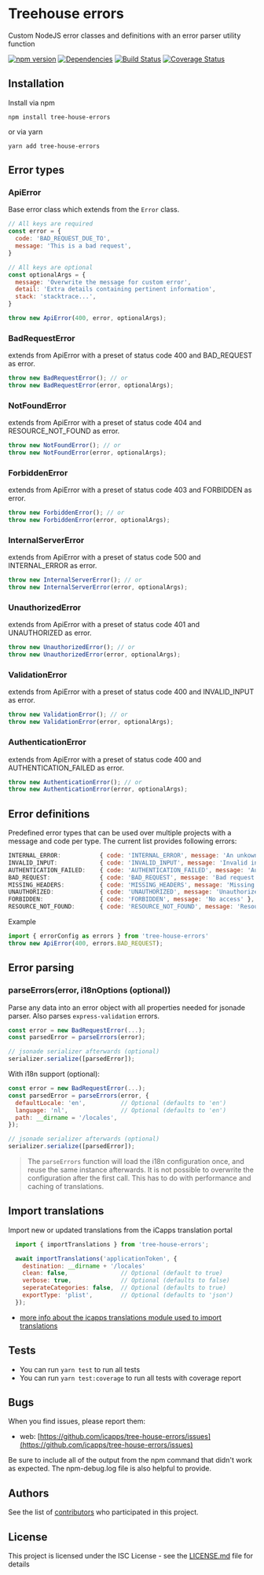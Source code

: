# Treehouse errors

Custom NodeJS error classes and definitions with an error parser utility function

[![npm version](https://badge.fury.io/js/tree-house-errors.svg)](https://badge.fury.io/js/tree-house-errors)
[![Dependencies](https://david-dm.org/icapps/tree-house-errors.svg)](https://david-dm.org/icapps/tree-house-errors.svg)
[![Build Status](https://travis-ci.org/icapps/tree-house-errors.svg?branch=master)](https://travis-ci.org/icapps/tree-house-errors)
[![Coverage Status](https://coveralls.io/repos/github/icapps/tree-house-errors/badge.svg)](https://coveralls.io/github/icapps/tree-house-errors)

## Installation

Install via npm

```shell
npm install tree-house-errors
```

or via yarn

```shell
yarn add tree-house-errors
```

## Error types

### ApiError

Base error class which extends from the `Error` class.

```javascript
// All keys are required
const error = {
  code: 'BAD_REQUEST_DUE_TO',
  message: 'This is a bad request',
}

// All keys are optional
const optionalArgs = {
  message: 'Overwrite the message for custom error',
  detail: 'Extra details containing pertinent information',
  stack: 'stacktrace...',
}

throw new ApiError(400, error, optionalArgs);
```

### BadRequestError

extends from ApiError with a preset of status code 400 and BAD_REQUEST as error.

```javascript
throw new BadRequestError(); // or
throw new BadRequestError(error, optionalArgs);
```

### NotFoundError

extends from ApiError with a preset of status code 404 and RESOURCE_NOT_FOUND as error.

```javascript
throw new NotFoundError(); // or
throw new NotFoundError(error, optionalArgs);
```

### ForbiddenError

extends from ApiError with a preset of status code 403 and FORBIDDEN as error.

```javascript
throw new ForbiddenError(); // or
throw new ForbiddenError(error, optionalArgs);
```

### InternalServerError

extends from ApiError with a preset of status code 500 and INTERNAL_ERROR as error.

```javascript
throw new InternalServerError(); // or
throw new InternalServerError(error, optionalArgs);
```

### UnauthorizedError

extends from ApiError with a preset of status code 401 and UNAUTHORIZED as error.

```javascript
throw new UnauthorizedError(); // or
throw new UnauthorizedError(error, optionalArgs);
```

### ValidationError

extends from ApiError with a preset of status code 400 and INVALID_INPUT as error.

```javascript
throw new ValidationError(); // or
throw new ValidationError(error, optionalArgs);
```

### AuthenticationError

extends from ApiError with a preset of status code 400 and AUTHENTICATION_FAILED as error.

```javascript
throw new AuthenticationError(); // or
throw new AuthenticationError(error, optionalArgs);
```

## Error definitions

Predefined error types that can be used over multiple projects with a message and code per type. The current list provides following errors:

```javascript
INTERNAL_ERROR:           { code: 'INTERNAL_ERROR', message: 'An unkown error occurred' },
INVALID_INPUT:            { code: 'INVALID_INPUT', message: 'Invalid input provided' },
AUTHENTICATION_FAILED:    { code: 'AUTHENTICATION_FAILED', message: 'Authentication failed' },
BAD_REQUEST:              { code: 'BAD_REQUEST', message: 'Bad request' },
MISSING_HEADERS:          { code: 'MISSING_HEADERS', message: 'Missing headers' },
UNAUTHORIZED:             { code: 'UNAUTHORIZED', message: 'Unauthorized' },
FORBIDDEN:                { code: 'FORBIDDEN', message: 'No access' },
RESOURCE_NOT_FOUND:       { code: 'RESOURCE_NOT_FOUND', message: 'Resource not found' },
```

Example

```javascript
import { errorConfig as errors } from 'tree-house-errors'
throw new ApiError(400, errors.BAD_REQUEST);
```

## Error parsing

### parseErrors(error, i18nOptions (optional))

Parse any data into an error object with all properties needed for jsonade parser. Also parses `express-validation` errors.

```javascript
const error = new BadRequestError(...);
const parsedError = parseErrors(error);

// jsonade serializer afterwards (optional)
serializer.serialize([parsedError]);
```

With i18n support (optional):

```javascript
const error = new BadRequestError(...);
const parsedError = parseErrors(error, {
  defaultLocale: 'en',          // Optional (defaults to 'en')
  language: 'nl',               // Optional (defaults to 'en')
  path: __dirname = '/locales',
});

// jsonade serializer afterwards (optional)
serializer.serialize([parsedError]);
```

> The `parseErrors` function will load the i18n configuration once, and reuse the same instance afterwards. It is not possible to overwrite the configuration after the first call. This has to do with performance and caching of translations.

## Import translations

Import new or updated translations from the iCapps translation portal

```javascript
  import { importTranslations } from 'tree-house-errors';

  await importTranslations('applicationToken', {
    destination: __dirname + '/locales'
    clean: false,               // Optional (default to true)
    verbose: true,              // Optional (defaults to false)
    seperateCategories: false,  // Optional (defaults to true)
    exportType: 'plist',        // Optional (defaults to 'json')
  });
```

- [more info about the icapps translations module used to import translations](https://github.com/icapps/js-translations)

## Tests

- You can run `yarn test` to run all tests
- You can run `yarn test:coverage` to run all tests with coverage report

## Bugs

When you find issues, please report them:

- web: [https://github.com/icapps/tree-house-errors/issues](https://github.com/icapps/tree-house-errors/issues)

Be sure to include all of the output from the npm command that didn't work as expected. The npm-debug.log file is also helpful to provide.

## Authors

See the list of [contributors](https://github.com/icapps/tree-house-errors/contributors) who participated in this project.

## License

This project is licensed under the ISC License - see the [LICENSE.md](LICENSE.md) file for details
